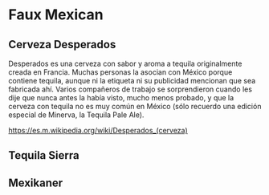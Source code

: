 # Faux Mexican

## Cerveza Desperados

Desperados es una cerveza con sabor y aroma a tequila originalmente creada en Francia. Muchas personas la asocian con México
porque contiene tequila, aunque ni la etiqueta ni su publicidad mencionan que sea fabricada ahí. Varios compañeros de trabajo se
sorprendieron cuando les dije que nunca antes la había visto, mucho menos probado, y que la cerveza con tequila no es
muy común en México (sólo recuerdo una edición especial de Minerva, la Tequila Pale Ale).

https://es.m.wikipedia.org/wiki/Desperados_(cerveza)

## Tequila Sierra

## Mexikaner
